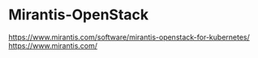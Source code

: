 # Mirantis-OpenStack
https://www.mirantis.com/software/mirantis-openstack-for-kubernetes/ https://www.mirantis.com/

